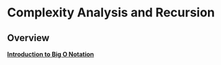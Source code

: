# Complexity Analysis and Recursion

## Overview

**[Introduction to Big O Notation](./01-big-o/README.md)**

